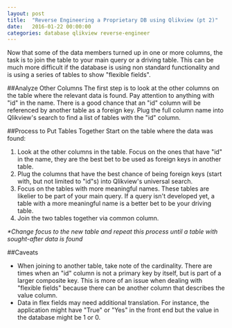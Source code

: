 ```yaml
---
layout: post
title:  "Reverse Engineering a Proprietary DB using Qlikview (pt 2)"
date:   2016-01-22 00:00:00 
categories: database qlikview reverse-engineer
---
```

Now that some of the data members turned up in one or more columns, the task is to join the table to your main query or a driving table.  This can be much more difficult if the database is using non standard functionality and is using a series of tables to show "flexible fields".

##Analyze Other Columns
The first step is to look at the other columns on the table where the relevant data is found.  Pay attention to anything with "id" in the name.  There is a good chance that an "id" column will be referenced by another table as a foreign key.  Plug the full column name into Qlikview's search to find a list of tables with the "id" column. 

##Process to Put Tables Together
Start on the table where the data was found:

1.  Look at the other columns in the table.  Focus on the ones that have "id" in the name, they are the best bet to be used as foreign keys in another table.
2.  Plug the columns that have the best chance of being foreign keys (start with, but not limited to "id"s) into Qlikview's universal search.  
3.  Focus on the tables with more meaningful names.  These tables are likelier to be part of your main query.  If a query isn't developed yet, a table with a more meaningful name is a better bet to be your driving table.
4.  Join the two tables together via common column.

_*Change focus to the new table and repeat this process until a table with sought-after data is found_


##Caveats
-  When joining to another table, take note of the cardinality.  There are times when an "id" column is not a primary key by itself, but is part of a larger composite key.  This is more of an issue when dealing with "flexible fields" because there can be another column that describes the value column.
-  Data in flex fields may need additional translation.  For instance, the application might have "True" or "Yes" in the front end but the value in the database might be 1 or 0.